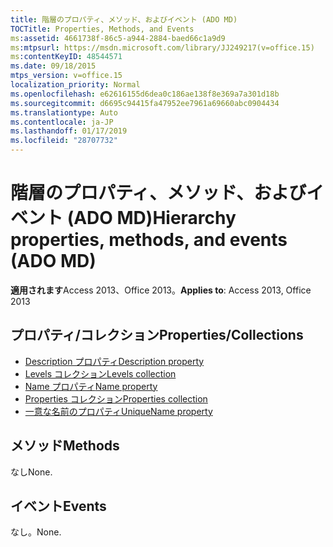```yaml
---
title: 階層のプロパティ、メソッド、およびイベント (ADO MD)
TOCTitle: Properties, Methods, and Events
ms:assetid: 4661738f-86c5-a944-2884-baed66c1a9d9
ms:mtpsurl: https://msdn.microsoft.com/library/JJ249217(v=office.15)
ms:contentKeyID: 48544571
ms.date: 09/18/2015
mtps_version: v=office.15
localization_priority: Normal
ms.openlocfilehash: e62616155d6dea0c186ae138f8e369a7a301d18b
ms.sourcegitcommit: d6695c94415fa47952ee7961a69660abc0904434
ms.translationtype: Auto
ms.contentlocale: ja-JP
ms.lasthandoff: 01/17/2019
ms.locfileid: "28707732"
---
```

# <a name="hierarchy-properties-methods-and-events-ado-md"></a><span data-ttu-id="91fbb-102">階層のプロパティ、メソッド、およびイベント (ADO MD)</span><span class="sxs-lookup"><span data-stu-id="91fbb-102">Hierarchy properties, methods, and events (ADO MD)</span></span>

<span data-ttu-id="91fbb-103">**適用されます**Access 2013、Office 2013。</span><span class="sxs-lookup"><span data-stu-id="91fbb-103">**Applies to**: Access 2013, Office 2013</span></span>

## <a name="propertiescollections"></a><span data-ttu-id="91fbb-104">プロパティ/コレクション</span><span class="sxs-lookup"><span data-stu-id="91fbb-104">Properties/Collections</span></span>

- [<span data-ttu-id="91fbb-105">Description プロパティ</span><span class="sxs-lookup"><span data-stu-id="91fbb-105">Description property</span></span>](description-property-ado-md.md)
- [<span data-ttu-id="91fbb-106">Levels コレクション</span><span class="sxs-lookup"><span data-stu-id="91fbb-106">Levels collection</span></span>](levels-collection-ado-md.md)
- [<span data-ttu-id="91fbb-107">Name プロパティ</span><span class="sxs-lookup"><span data-stu-id="91fbb-107">Name property</span></span>](name-property-ado-md.md)
- [<span data-ttu-id="91fbb-108">Properties コレクション</span><span class="sxs-lookup"><span data-stu-id="91fbb-108">Properties collection</span></span>](properties-collection-ado.md)
- [<span data-ttu-id="91fbb-109">一意な名前のプロパティ</span><span class="sxs-lookup"><span data-stu-id="91fbb-109">UniqueName property</span></span>](uniquename-property-ado-md.md)

## <a name="methods"></a><span data-ttu-id="91fbb-110">メソッド</span><span class="sxs-lookup"><span data-stu-id="91fbb-110">Methods</span></span>

<span data-ttu-id="91fbb-111">なし</span><span class="sxs-lookup"><span data-stu-id="91fbb-111">None.</span></span>

## <a name="events"></a><span data-ttu-id="91fbb-112">イベント</span><span class="sxs-lookup"><span data-stu-id="91fbb-112">Events</span></span>

<span data-ttu-id="91fbb-113">なし。</span><span class="sxs-lookup"><span data-stu-id="91fbb-113">None.</span></span>

